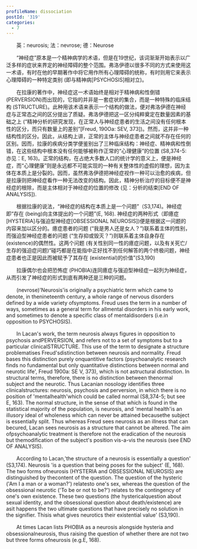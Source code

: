 ```yaml
---
profileName: dissociation
postId: '319'
categories:
  - 7
---
```

‌‌‌‌　　英：neurosis; 法：nevrose; 德：Neurose


‌‌‌‌　　“神经症”原本是一个精神病学的术语，但是在19世纪，该词渐渐开始表示以广泛多样的症状来界定的神经障碍的整个范围。弗洛伊德以很多不同的方式来使用这一术语，有时在他的早期著作中将它用作所有心理障碍的统称，有时则用它来表示心理障碍的一种特定类别 (即与精神病[PSYCHOSIS]相对立)。

‌‌‌‌　　在拉康的著作中，神经症这一术语始终是相对于精神病和性倒错 (PERVERSION)而出现的，它指的并非是一套症状的集合，而是一种特殊的临床结构 (STRUCTURE)。此种用该术语来表示一个结构的做法，便对弗洛伊德在神经症与正常态之间的区分提出了质疑。弗洛伊德把这一区分纯粹奠定在数量因素的基础之上 (“精神分析的研究发现，在正常人与神经症患者的生活之间没有任何根本性的区分，而只有数量上的差别”[Freud, 190Oa: SEV, 373])。然而，这并非一种结构性的区分。因此，从结构上讲，正常的主体与神经症患者之间就不存在任何的区别。因而，拉康的疾病分类学便鉴别出了三种临床结构：神经症、精神病和性倒错，在这些结构中根本没有任何能够被称作正常的“心理健康”的位置 (S8,374-5: 亦见：E, 163)。正常的结构，在占绝大多数人口的统计学的意义上，便是神经症，而“心理健康”则是永远都不可能实现的一种有关整体性的虚假的理想，因为主体在本质上是分裂的。因而，虽然弗洛伊德把神经症视作一种可以治愈的疾病，但是拉康则把神经症看作一种无法改变的结构。因此，精神分析治疗的目标便不是神经症的根除，而是主体相对于神经症的位置的修改 (见：分析的结束[END OF ANALYSIS]).

‌‌‌‌　　根据拉康的说法，“神经症的结构在本质上是一个问题”（S3,174)。神经症即“存在 (being)向主体提出的一个问题”(E, 168). 神经症的两种形式（即癔症[HYSTERIA]与强迫型神经症[OBSESSIONAL NEUROSIS])便是根据这一问题的内容来加以区分的。癔症患者的问题 (“我是男人还是女人？”)联系着主体的性别，而强迫型神经症患者的问题 (“生存抑或毁灭？”)则联系着主体自身存在 (existence)的偶然性。这两个问题 (有关性别同一性的癔症问题，以及有关死亡/生存的强迫症问题)“碰巧都是在能指中正好找不到任何解答的两个终极问题，神经症患者也正是因此而被赋予了其存在 (existential)的价值”(S3,190)

‌‌‌‌　　拉康偶尔也会把恐怖症 (PHOBIA)连同癔症与强迫型神经症一起列为神经症，从而引发了神经症的形式到底有两种还是三种的问题。


‌‌‌‌　　(nevrose)'Neurosis'is originally a psychiatric term which came to denote, in thenineteenth century, a whole range of nervous disorders defined by a wide variety ofsymptoms. Freud uses the term in a number of ways, sometimes as a general term for allmental disorders in his early work, and sometimes to denote a specific class of mentaldisorders (i.e.in opposition to PSYCHOSIS).

‌‌‌‌　　In Lacan's work, the term neurosis always figures in opposition to psychosis andPERVERSION, and refers not to a set of symptoms but to a particular clinicalSTRUCTURE. This use of the term to designate a structure problematises Freud'sdistinction between neurosis and normality. Freud bases this distinction purely onquantitive factors (psychoanalytic research finds no fundamental but only quantitative distinctions between normal and neurotic life', Freud 1900a: SE V, 373), which is not astructural distinction. In structural terms, therefore, there is no distinction between thenormal subject and the neurotic. Thus Lacanian nosology identifies three clinicalstructures: neurosis, psychosis and perversion, in which there is no position of 'mentalhealth'which could be called normal (S8,374-5; but see E, 163). The normal structure, in the sense of that which is found in the statistical majority of the population, is neurosis, and 'mental health'is an illusory ideal of wholeness which can never be attained becausethe subject is essentially split. Thus whereas Freud sees neurosis as an illness that can becured, Lacan sees neurosis as a structure that cannot be altered. The aim ofpsychoanalytic treatment is therefore not the eradication of the neurosis but themodification of the subject's position vis-a-vis the neurosis (see END OF ANALYSIS).

‌‌‌‌　　According to Lacan,'the structure of a neurosis is essentially a question' (S3,174). Neurosis 'is a question that being poses for the subject' (E, 168). The two forms ofneurosis (HYSTERIA and OBSESSIONAL NEUROSIS) are distinguished by thecontent of the question. The question of the hysteric ('Am I a man or a woman?') relatesto one's sex, whereas the question of the obsessional neurotic ('To be or not to be?') relates to the contingency of one's own existence. These two questions (the hystericalquestion about sexual identity, and the obsessional question about death/existence) are asit happens the two ultimate questions that have precisely no solution in the signifier. Thisis what gives neurotics their existential value' (S3,190).

‌‌‌‌　　At times Lacan lists PHOBIA as a neurosis alongside hysteria and obsessionalneurosis, thus raising the question of whether there are not two but three forms ofneurosis (e.g.E, 168).

